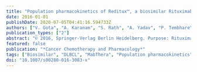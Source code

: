 ```yaml
---
title: "Population pharmacokinetics of Reditux™, a biosimilar Rituximab, in diffuse large B-cell lymphoma"
date: 2016-01-01
publishDate: 2020-07-05T04:41:16.594733Z
authors: ["V. Gota", "A. Karanam", "S. Rath", "A. Yadav", "P. Tembhare", "P. Subramanian", "M. Sengar", "R. Nair", "H. Menon"]
publication_types: ["2"]
abstract: "© 2016, Springer-Verlag Berlin Heidelberg. Purpose: Rituximab (MabThera™, Roche) is a chimeric IgG1 monoclonal antibody targeting the CD20 surface antigen on normal and neoplastic B cells. It revolutionized the treatment of non-Hodgkin's lymphoma with superior progression-free and overall survival. However, its prohibitively high cost makes it inaccessible to majority of patients in developing countries. Reditux™ (Dr. Reddy's Laboratories, India), a biosimilar, was introduced in India in 2007 at nearly half the price of the innovator. However, there is a dearth of data regarding the pharmacokinetics and efficacy of Reditux™. Methods: Twenty-one patients of diffuse large B-cell lymphoma on R-CHOP regimen were enrolled for the study. Reditux™ was administered as a slow intravenous infusion at a dose of 375 mg/m2on day 1 of a 21-day cycle. Pharmacokinetic sampling was performed at pre-dose, post-infusion, 24, 48 h, 7 and 21 days. Rituximab levels were estimated by ELISA. Population pharmacokinetics was performed using NONMEM. In addition, B-cell count was determined at baseline and days 3 and 21 of the first cycle. Survival analysis was performed using Kaplan–Meier plots. Results: The volume of distribution of central compartment and clearance of Reditux™ were estimated at 0.95 L and 5.98 mL/h, respectively. No covariate effects were seen. B-cell count was completely depleted by day 3 and remained so on day 21. Overall survival was 84.6 % at a median follow-up of 36 months. Conclusion: The pharmacokinetic profile and B-cell response to Reditux™ are comparable with those reported for MabThera™. Thus, MabThera™ can be substituted with Reditux™ for the treatment of B-cell lymphomas."
featured: false
publication: "*Cancer Chemotherapy and Pharmacology*"
tags: ["Biosimilar", "DLBCL", "MabThera", "Population pharmacokinetics", "Reditux", "Rituximab"]
doi: "10.1007/s00280-016-3083-x"
---
```


